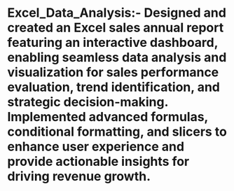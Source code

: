 # Excel_Data_Analysis:- Designed and created an Excel sales annual report featuring an interactive dashboard, enabling seamless data analysis and visualization for sales performance evaluation, trend identification, and strategic decision-making. Implemented advanced formulas, conditional formatting, and slicers to enhance user experience and provide actionable insights for driving revenue growth.
